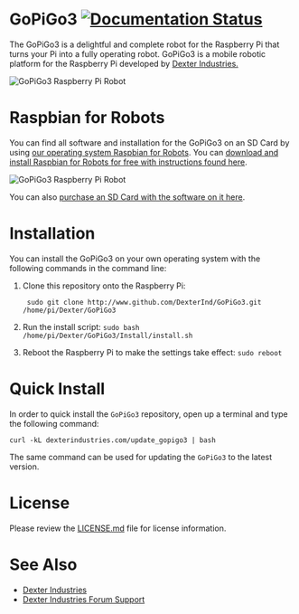 # GoPiGo3 [![Documentation Status](https://readthedocs.org/projects/gopigo3/badge/?version=master)](http://gopigo3.readthedocs.io/en/latest/?badge=master)

The GoPiGo3 is a delightful and complete robot for the Raspberry Pi that turns your Pi into a fully operating robot.  GoPiGo3 is a mobile robotic platform for the Raspberry Pi developed by [Dexter Industries.](http://www.dexterindustries.com/GoPiGo)

![ GoPiGo3 Raspberry Pi Robot ](https://raw.githubusercontent.com/DexterInd/GoPiGo3/master/GoPiGo3_Raspberry_Pi_Robot.jpg)

# Raspbian for Robots

You can find all software and installation for the GoPiGo3 on an SD Card by using [our operating system Raspbian for Robots](https://www.dexterindustries.com/raspberry-pi-robot-software/).  You can [download and install Raspbian for Robots for free with instructions found here](https://www.dexterindustries.com/howto/install-raspbian-for-robots-image-on-an-sd-card/).  

![ GoPiGo3 Raspberry Pi Robot ](https://raw.githubusercontent.com/DexterInd/GoPiGo3/master/GoPiGo3_Raspberry_Pi_Robot_With_Eyes.jpg)

You can also [purchase an SD Card with the software on it here](https://www.dexterindustries.com/shop/sd-card-raspbian-wheezy-image-for-raspberry-pi/).  

# Installation
You can install the GoPiGo3 on your own operating system with the following commands in the command line:
1. Clone this repository onto the Raspberry Pi:

        sudo git clone http://www.github.com/DexterInd/GoPiGo3.git /home/pi/Dexter/GoPiGo3

2. Run the install script: `sudo bash /home/pi/Dexter/GoPiGo3/Install/install.sh`
3. Reboot the Raspberry Pi to make the settings take effect: `sudo reboot`


# Quick Install
In order to quick install the `GoPiGo3` repository, open up a terminal and type the following command:
```
curl -kL dexterindustries.com/update_gopigo3 | bash
```
The same command can be used for updating the `GoPiGo3` to the latest version.

# License

Please review the [LICENSE.md] file for license information.

[LICENSE.md]: ./LICENSE.md

# See Also

- [Dexter Industries](http://www.dexterindustries.com/GoPiGo)
- [Dexter Industries Forum Support](http://forum.dexterindustries.com/c/gopigo)
